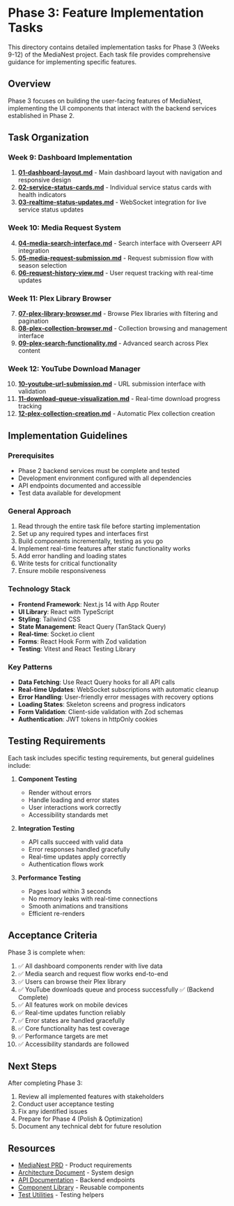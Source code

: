 # Phase 3: Feature Implementation Tasks

This directory contains detailed implementation tasks for Phase 3 (Weeks 9-12) of the MediaNest project. Each task file provides comprehensive guidance for implementing specific features.

## Overview

Phase 3 focuses on building the user-facing features of MediaNest, implementing the UI components that interact with the backend services established in Phase 2.

## Task Organization

### Week 9: Dashboard Implementation

1. **[01-dashboard-layout.md](01-dashboard-layout.md)** - Main dashboard layout with navigation and responsive design
2. **[02-service-status-cards.md](02-service-status-cards.md)** - Individual service status cards with health indicators
3. **[03-realtime-status-updates.md](03-realtime-status-updates.md)** - WebSocket integration for live service status updates

### Week 10: Media Request System

4. **[04-media-search-interface.md](04-media-search-interface.md)** - Search interface with Overseerr API integration
5. **[05-media-request-submission.md](05-media-request-submission.md)** - Request submission flow with season selection
6. **[06-request-history-view.md](06-request-history-view.md)** - User request tracking with real-time updates

### Week 11: Plex Library Browser

7. **[07-plex-library-browser.md](07-plex-library-browser.md)** - Browse Plex libraries with filtering and pagination
8. **[08-plex-collection-browser.md](08-plex-collection-browser.md)** - Collection browsing and management interface
9. **[09-plex-search-functionality.md](09-plex-search-functionality.md)** - Advanced search across Plex content

### Week 12: YouTube Download Manager

10. **[10-youtube-url-submission.md](10-youtube-url-submission.md)** - URL submission interface with validation
11. **[11-download-queue-visualization.md](11-download-queue-visualization.md)** - Real-time download progress tracking
12. **[12-plex-collection-creation.md](12-plex-collection-creation.md)** - Automatic Plex collection creation

## Implementation Guidelines

### Prerequisites

- Phase 2 backend services must be complete and tested
- Development environment configured with all dependencies
- API endpoints documented and accessible
- Test data available for development

### General Approach

1. Read through the entire task file before starting implementation
2. Set up any required types and interfaces first
3. Build components incrementally, testing as you go
4. Implement real-time features after static functionality works
5. Add error handling and loading states
6. Write tests for critical functionality
7. Ensure mobile responsiveness

### Technology Stack

- **Frontend Framework**: Next.js 14 with App Router
- **UI Library**: React with TypeScript
- **Styling**: Tailwind CSS
- **State Management**: React Query (TanStack Query)
- **Real-time**: Socket.io client
- **Forms**: React Hook Form with Zod validation
- **Testing**: Vitest and React Testing Library

### Key Patterns

- **Data Fetching**: Use React Query hooks for all API calls
- **Real-time Updates**: WebSocket subscriptions with automatic cleanup
- **Error Handling**: User-friendly error messages with recovery options
- **Loading States**: Skeleton screens and progress indicators
- **Form Validation**: Client-side validation with Zod schemas
- **Authentication**: JWT tokens in httpOnly cookies

## Testing Requirements

Each task includes specific testing requirements, but general guidelines include:

1. **Component Testing**

   - Render without errors
   - Handle loading and error states
   - User interactions work correctly
   - Accessibility standards met

2. **Integration Testing**

   - API calls succeed with valid data
   - Error responses handled gracefully
   - Real-time updates apply correctly
   - Authentication flows work

3. **Performance Testing**
   - Pages load within 3 seconds
   - No memory leaks with real-time connections
   - Smooth animations and transitions
   - Efficient re-renders

## Acceptance Criteria

Phase 3 is complete when:

1. ✅ All dashboard components render with live data
2. ✅ Media search and request flow works end-to-end
3. ✅ Users can browse their Plex library
4. ✅ YouTube downloads queue and process successfully ✅ (Backend Complete)
5. ✅ All features work on mobile devices
6. ✅ Real-time updates function reliably
7. ✅ Error states are handled gracefully
8. ✅ Core functionality has test coverage
9. ✅ Performance targets are met
10. ✅ Accessibility standards are followed

## Next Steps

After completing Phase 3:

1. Review all implemented features with stakeholders
2. Conduct user acceptance testing
3. Fix any identified issues
4. Prepare for Phase 4 (Polish & Optimization)
5. Document any technical debt for future resolution

## Resources

- [MediaNest PRD](../../MediaNest.PRD) - Product requirements
- [Architecture Document](../../ARCHITECTURE.md) - System design
- [API Documentation](../../docs/api/) - Backend endpoints
- [Component Library](../../frontend/src/components/) - Reusable components
- [Test Utilities](../../frontend/src/test-utils/) - Testing helpers
